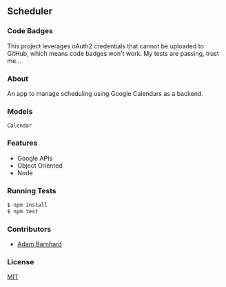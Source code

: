 ## Scheduler
### Code Badges
This project leverages oAuth2 credentials that cannot be uploaded to GitHub, which means code badges won't work.
My tests are passing, trust me...

### About
An app to manage scheduling using Google Calendars as a backend.

### Models
```
Calendar
```

### Features
- Google APIs
- Object Oriented
- Node

### Running Tests
```bash
$ npm install
$ npm test
```

### Contributors
- [Adam Barnhard](https://github.com/abarnhard)

### License
[MIT](LICENSE)


